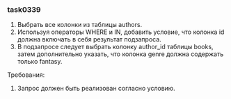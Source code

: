 
### task0339

1. Выбрать все колонки из таблицы authors.
2. Используя операторы WHERE и IN, добавить условие, что колонка id должна включать в себя результат подзапроса.
3. В подзапросе следует выбрать колонку author_id таблицы books, затем дополнительно указать, что колонка genre должна содержать только fantasy.


Требования:
1.	Запрос должен быть реализован согласно условию.


